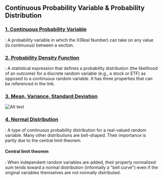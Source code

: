 ## Continuous Probability Variable & Probability Distribution

### [1. Continuous Probability Variable](https://sites.nicholas.duke.edu/statsreview/continuous-probability-distributions/)
: A probability variable in which the X(Real Number) can take on any value (is continuous) between a section.

### [2. Probability Density Function](https://www.math24.net/probability-density-function/)
: A statistical expression that defines a probability distribution (the likelihood of an outcome) for a discrete random variable (e.g., a stock or ETF) as opposed to a continuous random variable. It has three properties that can be referenced in the link.

### [3. Mean, Variance, Standard Deviation](https://www.math24.net/probability-density-function/)
![Alt text](https://cf.ppt-online.org/files2/slide/h/HEadiDjvMGKq5cyFQp6SXh7nmoVR8T3Js4ICwt1B0/slide-26.jpg)

### [4. Normal Distribution](https://en.wikipedia.org/wiki/Normal_distribution)
: A type of continuous probability distribution for a real-valued random variable. Many other distributions are bell-shaped. Their importance is partly due to the central limit theorem.

#### Central limit theorem
: When independent random variables are added, their properly normalized sum tends toward a normal distribution (informally a "bell curve") even if the original variables themselves are not normally distributed.
